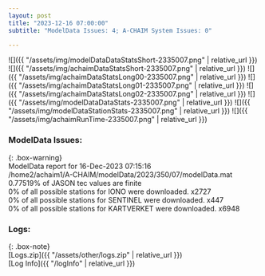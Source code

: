 ```yaml
---
layout: post
title: "2023-12-16 07:00:00"
subtitle: "ModelData Issues: 4; A-CHAIM System Issues: 0"

---
```


![]({{ "/assets/img/modelDataDataStatsShort-2335007.png" | relative_url }})
![]({{ "/assets/img/achaimDataStatsShort-2335007.png" | relative_url }})
![]({{ "/assets/img/achaimDataStatsLong00-2335007.png" | relative_url }})
![]({{ "/assets/img/achaimDataStatsLong01-2335007.png" | relative_url }})
![]({{ "/assets/img/achaimDataStatsLong02-2335007.png" | relative_url }})
![]({{ "/assets/img/modelDataDataStats-2335007.png" | relative_url }})
![]({{ "/assets/img/modelDataStationStats-2335007.png" | relative_url }})
![]({{ "/assets/img/achaimRunTime-2335007.png" | relative_url }})


### ModelData Issues:  
  
{: .box-warning}  
 ModelData report for 16-Dec-2023 07:15:16   
 /home2/achaim1/A-CHAIM/modelData/2023/350/07/modelData.mat   
 0.77519% of JASON tec values are finite   
 0% of all possible stations for IONO were downloaded. x2727   
 0% of all possible stations for SENTINEL were downloaded. x447   
 0% of all possible stations for KARTVERKET were downloaded. x6948   
  


### Logs:  
  
{: .box-note}  
[Logs.zip]({{ "/assets/other/logs.zip" | relative_url }})  
[Log Info]({{ "/logInfo" | relative_url }})  
